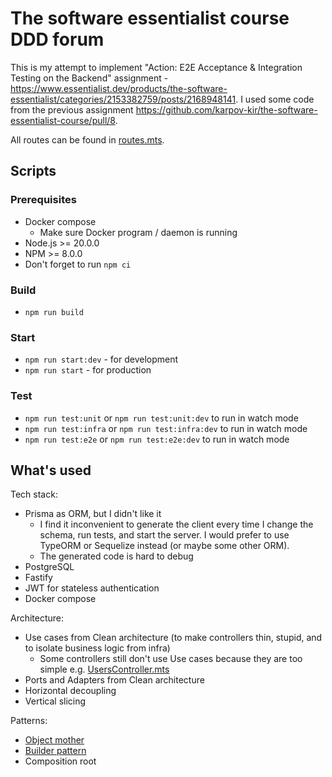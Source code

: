 # The software essentialist course DDD forum

This is my attempt to implement "Action: E2E Acceptance & Integration Testing on the Backend" assignment - https://www.essentialist.dev/products/the-software-essentialist/categories/2153382759/posts/2168948141. I used some code from the previous assignment https://github.com/karpov-kir/the-software-essentialist-course/pull/8.

All routes can be found in [routes.mts](./src/infra/webServer/routes.mts).

## Scripts

### Prerequisites

- Docker compose
  - Make sure Docker program / daemon is running
- Node.js >= 20.0.0
- NPM >= 8.0.0
- Don't forget to run `npm ci`

### Build

- `npm run build`

### Start

- `npm run start:dev` - for development
- `npm run start` - for production

### Test

- `npm run test:unit` or `npm run test:unit:dev` to run in watch mode 
- `npm run test:infra` or `npm run test:infra:dev` to run in watch mode
- `npm run test:e2e` or `npm run test:e2e:dev` to run in watch mode

## What's used

Tech stack:

- Prisma as ORM, but I didn't like it
  - I find it inconvenient to generate the client every time I change the schema, run tests, and start the server. I would prefer to use TypeORM or Sequelize instead (or maybe some other ORM).
  - The generated code is hard to debug
- PostgreSQL
- Fastify
- JWT for stateless authentication
- Docker compose

Architecture:

- Use cases from Clean architecture (to make controllers thin, stupid, and to isolate business logic from infra)
  - Some controllers still don't use Use cases because they are too simple e.g. [UsersController.mts](./src/modules/user/controllers/UsersController.mts)
- Ports and Adapters from Clean architecture
- Horizontal decoupling
- Vertical slicing

Patterns:

- [Object mother](https://martinfowler.com/bliki/ObjectMother.html)
- [Builder pattern](https://refactoring.guru/design-patterns/builder)
- Composition root
